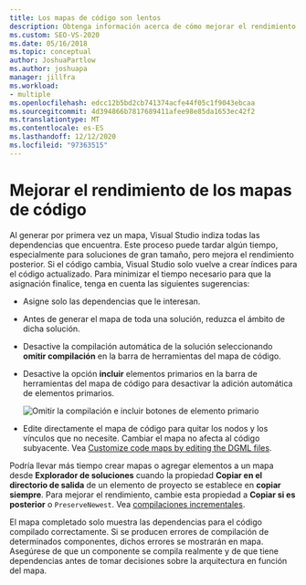 ```yaml
---
title: Los mapas de código son lentos
description: Obtenga información acerca de cómo mejorar el rendimiento del mapa de código y cómo puede minimizar el tiempo necesario para finalizar la representación.
ms.custom: SEO-VS-2020
ms.date: 05/16/2018
ms.topic: conceptual
author: JoshuaPartlow
ms.author: joshuapa
manager: jillfra
ms.workload:
- multiple
ms.openlocfilehash: edcc12b5bd2cb741374acfe44f05c1f9043ebcaa
ms.sourcegitcommit: 4d394866b7817689411afee98e85da1653ec42f2
ms.translationtype: MT
ms.contentlocale: es-ES
ms.lasthandoff: 12/12/2020
ms.locfileid: "97363515"
---
```

# <a name="improve-performance-for-code-maps"></a>Mejorar el rendimiento de los mapas de código

Al generar por primera vez un mapa, Visual Studio indiza todas las dependencias que encuentra. Este proceso puede tardar algún tiempo, especialmente para soluciones de gran tamaño, pero mejora el rendimiento posterior. Si el código cambia, Visual Studio solo vuelve a crear índices para el código actualizado. Para minimizar el tiempo necesario para que la asignación finalice, tenga en cuenta las siguientes sugerencias:

- Asigne solo las dependencias que le interesan.

- Antes de generar el mapa de toda una solución, reduzca el ámbito de dicha solución.

- Desactive la compilación automática de la solución seleccionando **omitir compilación** en la barra de herramientas del mapa de código.

- Desactive la opción **incluir** elementos primarios en la barra de herramientas del mapa de código para desactivar la adición automática de elementos primarios.

   ![Omitir la compilación e incluir botones de elemento primario](../modeling/media/codemapsfilterskipbuildicons.png)

- Edite directamente el mapa de código para quitar los nodos y los vínculos que no necesite. Cambiar el mapa no afecta al código subyacente. Vea [Customize code maps by editing the DGML files](../modeling/customize-code-maps-by-editing-the-dgml-files.md).

Podría llevar más tiempo crear mapas o agregar elementos a un mapa desde **Explorador de soluciones** cuando la propiedad **Copiar en el directorio de salida** de un elemento de proyecto se establece en **copiar siempre**. Para mejorar el rendimiento, cambie esta propiedad a **Copiar si es posterior** o `PreserveNewest`. Vea [compilaciones incrementales](../msbuild/incremental-builds.md).

El mapa completado solo muestra las dependencias para el código compilado correctamente. Si se producen errores de compilación de determinados componentes, dichos errores se mostrarán en mapa. Asegúrese de que un componente se compila realmente y de que tiene dependencias antes de tomar decisiones sobre la arquitectura en función del mapa.
